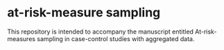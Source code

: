# at-risk-measure sampling
This repository is intended to accompany the manuscript entitled At-risk-measures sampling in case-control studies with aggregated data.

